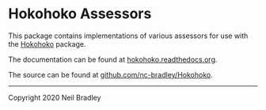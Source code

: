# Hokohoko Assessors

This package contains implementations of various assessors for use with the 
[Hokohoko](https://pypi.org/project/hokohoko) package.

The documentation can be found at [hokohoko.readthedocs.org](https://hokohoko.readthedocs.org).

The source can be found at [github.com/nc-bradley/Hokohoko](https://github.com/nc-bradley/Hokohoko).

<hr>

Copyright 2020 Neil Bradley